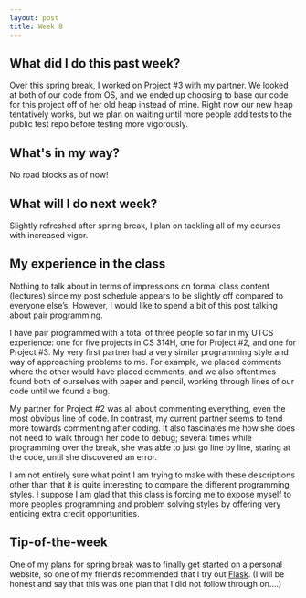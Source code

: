 ```yaml
---
layout: post
title: Week 8
---
```


## What did I do this past week?

Over this spring break, I worked on Project #3 with my partner. We looked at both of our code from OS, and we ended up choosing to base our code for this project off of her old heap instead of mine. Right now our new heap tentatively works, but we plan on waiting until more people add tests to the public test repo before testing more vigorously.

## What's in my way?

No road blocks as of now!

## What will I do next week?

Slightly refreshed after spring break, I plan on tackling all of my courses with increased vigor.

## My experience in the class

Nothing to talk about in terms of impressions on formal class content (lectures) since my post schedule appears to be slightly off compared to everyone else’s. However, I would like to spend a bit of this post talking about pair programming.

I have pair programmed with a total of three people so far in my UTCS experience: one for five projects in CS 314H, one for Project #2, and one for Project #3. My very first partner had a very similar programming style and way of approaching problems to me. For example, we placed comments where the other would have placed comments, and we also oftentimes found both of ourselves with paper and pencil, working through lines of our code until we found a bug.

My partner for Project #2 was all about commenting everything, even the most obvious line of code. In contrast, my current partner seems to tend more towards commenting after coding. It also fascinates me how she does not need to walk through her code to debug; several times while programming over the break, she was able to just go line by line, staring at the code, until she discovered an error.

I am not entirely sure what point I am trying to make with these descriptions other than that it is quite interesting to compare the different programming styles. I suppose I am glad that this class is forcing me to expose myself to more people’s programming and problem solving styles by offering very enticing extra credit opportunities.

## Tip-of-the-week

One of my plans for spring break was to finally get started on a personal website, so one of my friends recommended that I try out [Flask](http://flask.pocoo.org/). (I will be honest and say that this was one plan that I did not follow through on….)

